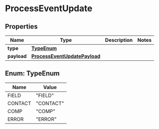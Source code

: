 

# ProcessEventUpdate


## Properties

| Name | Type | Description | Notes |
|------------ | ------------- | ------------- | -------------|
|**type** | [**TypeEnum**](#TypeEnum) |  |  |
|**payload** | [**ProcessEventUpdatePayload**](ProcessEventUpdatePayload.md) |  |  |



## Enum: TypeEnum

| Name | Value |
|---- | -----|
| FIELD | &quot;FIELD&quot; |
| CONTACT | &quot;CONTACT&quot; |
| COMP | &quot;COMP&quot; |
| ERROR | &quot;ERROR&quot; |



